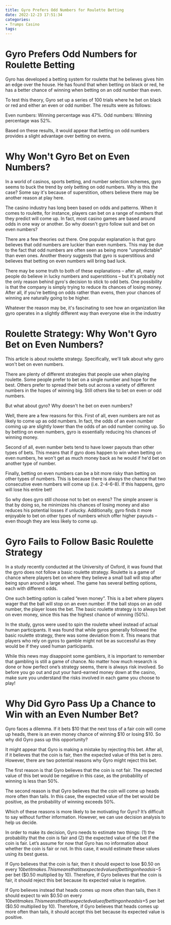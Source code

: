 ```yaml
---
title: Gyro Prefers Odd Numbers for Roulette Betting 
date: 2022-12-23 17:51:34
categories:
- Trumps Casino
tags:
---
```



#  Gyro Prefers Odd Numbers for Roulette Betting 

Gyro has developed a betting system for roulette that he believes gives him an edge over the house. He has found that when betting on black or red, he has a better chance of winning when betting on an odd number than even.

To test this theory, Gyro set up a series of 100 trials where he bet on black or red and either an even or odd number. The results were as follows:

Even numbers: Winning percentage was 47%.
Odd numbers: Winning percentage was 52%.

Based on these results, it would appear that betting on odd numbers provides a slight advantage over betting on evens.

#  Why Won't Gyro Bet on Even Numbers? 

In a world of casinos, sports betting, and number selection schemes, gyro seems to buck the trend by only betting on odd numbers. Why is this the case? Some say it's because of superstition, others believe there may be another reason at play here.

The casino industry has long been based on odds and patterns. When it comes to roulette, for instance, players can bet on a range of numbers that they predict will come up. In fact, most casino games are based around odds in one way or another. So why doesn't gyro follow suit and bet on even numbers?

There are a few theories out there. One popular explanation is that gyro believes that odd numbers are luckier than even numbers. This may be due to the fact that odd numbers are often seen as being more "unpredictable" than even ones. Another theory suggests that gyro is superstitious and believes that betting on even numbers will bring bad luck.

There may be some truth to both of these explanations – after all, many people do believe in lucky numbers and superstitions – but it's probably not the only reason behind gyro's decision to stick to odd bets. One possibility is that the company is simply trying to reduce its chances of losing money. After all, if you're betting on odds rather than evens, then your chances of winning are naturally going to be higher.

Whatever the reason may be, it's fascinating to see how an organization like gyro operates in a slightly different way than everyone else in the industry

#  Roulette Strategy: Why Won't Gyro Bet on Even Numbers? 

This article is about roulette strategy. Specifically, we'll talk about why gyro won't bet on even numbers.

There are plenty of different strategies that people use when playing roulette. Some people prefer to bet on a single number and hope for the best. Others prefer to spread their bets out across a variety of different numbers in the hopes of winning big. Still others like to bet on even or odd numbers.

But what about gyro? Why doesn't he bet on even numbers?

Well, there are a few reasons for this. First of all, even numbers are not as likely to come up as odd numbers. In fact, the odds of an even number coming up are slightly lower than the odds of an odd number coming up. So by betting on even numbers, gyro is essentially reducing his chances of winning money.

Second of all, even number bets tend to have lower payouts than other types of bets. This means that if gyro does happen to win when betting on even numbers, he won't get as much money back as he would if he'd bet on another type of number.

Finally, betting on even numbers can be a bit more risky than betting on other types of numbers. This is because there is always the chance that two consecutive even numbers will come up (i.e. 2-4-6-8). If this happens, gyro will lose his entire bet!

So why does gyro still choose not to bet on evens? 
The simple answer is that by doing so, he minimizes his chances of losing money and also reduces his potential losses if unlucky. Additionally, gyro finds it more enjoyable to bet on other types of numbers which offer higher payouts –even though they are less likely to come up.

#  Gyro Fails to Follow Basic Roulette Strategy 

In a study recently conducted at the University of Oxford, it was found that the gyro does not follow a basic roulette strategy. Roulette is a game of chance where players bet on where they believe a small ball will stop after being spun around a large wheel. The game has several betting options, each with different odds.

One such betting option is called “even money”. This is a bet where players wager that the ball will stop on an even number. If the ball stops on an odd number, the player loses the bet. The basic roulette strategy is to always bet on even money, since this has the highest chance of winning (50%).

In the study, gyros were used to spin the roulette wheel instead of actual human participants. It was found that while gyros generally followed the basic roulette strategy, there was some deviation from it. This means that players who rely on gyros to gamble might not be as successful as they would be if they used human participants.

While this news may disappoint some gamblers, it is important to remember that gambling is still a game of chance. No matter how much research is done or how perfect one’s strategy seems, there is always risk involved. So before you go out and put your hard-earned money down at the casino, make sure you understand the risks involved in each game you choose to play!

#  Why Did Gyro Pass Up a Chance to Win with an Even Number Bet?

Gyro faces a dilemma. If it bets $10 that the next toss of a fair coin will come up heads, there is an even money chance of winning $10 or losing $10. So why did Gyro pass up this opportunity?

It might appear that Gyro is making a mistake by rejecting this bet. After all, if it believes that the coin is fair, then the expected value of this bet is zero. However, there are two potential reasons why Gyro might reject this bet.

The first reason is that Gyro believes that the coin is not fair. The expected value of this bet would be negative in this case, as the probability of winning is less than 50%.

The second reason is that Gyro believes that the coin will come up heads more often than tails. In this case, the expected value of the bet would be positive, as the probability of winning exceeds 50%.

Which of these reasons is more likely to be motivating for Gyro? It’s difficult to say without further information. However, we can use decision analysis to help us decide.

In order to make its decision, Gyro needs to estimate two things: (1) the probability that the coin is fair and (2) the expected value of the bet if the coin is fair. Let’s assume for now that Gyro has no information about whether the coin is fair or not. In this case, it would estimate these values using its best guess.

If Gyro believes that the coin is fair, then it should expect to lose $0.50 on every $10 bet it makes. This means that its expected value of betting on heads is -$5 per bet ($0.50 multiplied by 10). Therefore, if Gyro believes that the coin is fair, it should reject this bet because its expected value is negative.

If Gyro believes instead that heads comes up more often than tails, then it should expect to win $0.50 on every $10 bet it makes. This means that its expected value of betting on heads is +$5 per bet ($0.50 multiplied by 10). Therefore, if Gyro believes that heads comes up more often than tails, it should accept this bet because its expected value is positive.